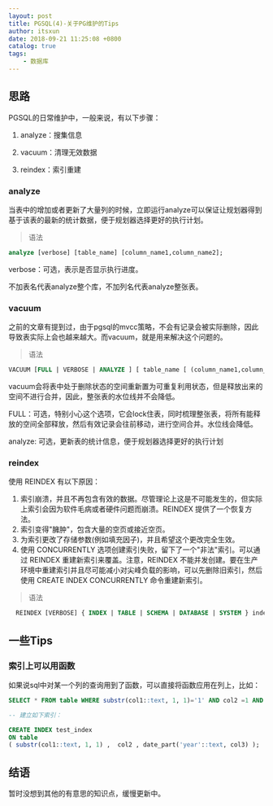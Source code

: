 ```yaml
---
layout: post
title: PGSQL(4)-关于PG维护的Tips
author: itsxun
date: 2018-09-21 11:25:08 +0800
catalog: true
tags:
    - 数据库
---
```


## 思路

PGSQL的日常维护中，一般来说，有以下步骤：

1. analyze：搜集信息

2. vacuum：清理无效数据

3. reindex：索引重建

### analyze

当表中的增加或者更新了大量列的时候，立即运行analyze可以保证让规划器得到基于该表的最新的统计数据，便于规划器选择更好的执行计划。

>语法

```sql
analyze [verbose] [table_name] [column_name1,column_name2];
```
verbose：可选，表示是否显示执行进度。

不加表名代表analyze整个库，不加列名代表analyze整张表。

### vacuum

之前的文章有提到过，由于pgsql的mvcc策略，不会有记录会被实际删除，因此导致表实际上会也越来越大。而vacuum，就是用来解决这个问题的。

> 语法

```sql
VACUUM [FULL | VERBOSE | ANALYZE ] [ table_name [ (column_name1,column_name2) ] ]
```

vacuum会将表中处于删除状态的空间重新置为可重复利用状态，但是释放出来的空间不进行合并，因此，整张表的水位线并不会降低。

FULL：可选，特别小心这个选项，它会lock住表，同时梳理整张表，将所有能释放的空间全部释放，然后有效记录会往前移动，进行空间合并。水位线会降低。

analyze: 可选，更新表的统计信息，便于规划器选择更好的执行计划

### reindex

使用 REINDEX 有以下原因：

1. 索引崩溃，并且不再包含有效的数据。尽管理论上这是不可能发生的，但实际上索引会因为软件毛病或者硬件问题而崩溃。REINDEX 提供了一个恢复方法。
2. 索引变得"臃肿"，包含大量的空页或接近空页。
3. 为索引更改了存储参数(例如填充因子)，并且希望这个更改完全生效。
4. 使用 CONCURRENTLY 选项创建索引失败，留下了一个"非法"索引。可以通过 REINDEX 重建新索引来覆盖。注意，REINDEX 不能并发创建。要在生产环境中重建索引并且尽可能减小对尖峰负载的影响，可以先删除旧索引，然后使用 CREATE INDEX CONCURRENTLY 命令重建新索引。

> 语法

```SQL
  REINDEX [VERBOSE] { INDEX | TABLE | SCHEMA | DATABASE | SYSTEM } index_name;
```

## 一些Tips

### 索引上可以用函数

如果说sql中对某一个列的查询用到了函数，可以直接将函数应用在列上，比如：

```SQL
SELECT * FROM table WHERE substr(col1::text, 1, 1)='1' AND col2 =1 AND date_part('year'::text, col3)=2018;

-- 建立如下索引：

CREATE INDEX test_index
ON table
( substr(col1::text, 1, 1) ,  col2 , date_part('year'::text, col3) );
```

## 结语

暂时没想到其他的有意思的知识点，缓慢更新中。
